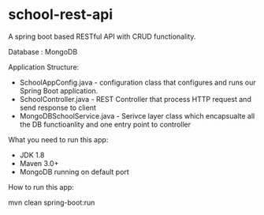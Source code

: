 # school-rest-api

A spring boot based RESTful API with CRUD functionality. 

Database : MongoDB

Application Structure:

* SchoolAppConfig.java - configuration class that configures and runs our Spring Boot application.
* SchoolController.java - REST Controller that process HTTP request and send response to client
* MongoDBSchoolService.java - Serivce layer class which encapsualte all the DB functioanlity and one entry point to controller

What you need to run this app:

* JDK 1.8
* Maven 3.0+
* MongoDB running on default port

How to run this app:

mvn clean spring-boot:run





